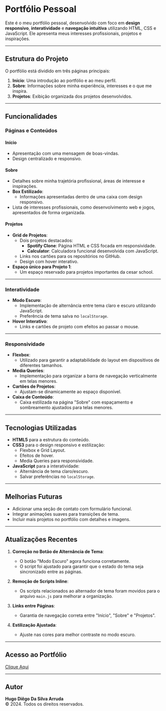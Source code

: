# Portfólio Pessoal

Este é o meu portfólio pessoal, desenvolvido com foco em **design responsivo**, **interatividade** e **navegação intuitiva** utilizando HTML, CSS e JavaScript. Ele apresenta meus interesses profissionais, projetos e inspirações.

---

## Estrutura do Projeto

O portfólio está dividido em três páginas principais:

1. **Início**: Uma introdução ao portfólio e ao meu perfil.
2. **Sobre**: Informações sobre minha experiência, interesses e o que me inspira.
3. **Projetos**: Exibição organizada dos projetos desenvolvidos.

---

## Funcionalidades

### **Páginas e Conteúdos**

#### **Início**
- Apresentação com uma mensagem de boas-vindas.
- Design centralizado e responsivo.

#### **Sobre**
- Detalhes sobre minha trajetória profissional, áreas de interesse e inspirações.
- **Box Estilizado**:
  - Informações apresentadas dentro de uma caixa com design responsivo.
- Lista de interesses profissionais, como desenvolvimento web e jogos, apresentados de forma organizada.

#### **Projetos**
- **Grid de Projetos**:
  - Dois projetos destacados:
    - **Spotify Clone**: Página HTML e CSS focada em responsividade.
    - **Calculator**: Calculadora funcional desenvolvida com JavaScript.
  - Links nos cartões para os repositórios no GitHub.
  - Design com hover interativo.
- **Espaço único para Projeto 1**:
  - Um espaço reservado para projetos importantes da cesar school.

---

### **Interatividade**

- **Modo Escuro**:
  - Implementação de alternância entre tema claro e escuro utilizando JavaScript.
  - Preferência de tema salva no `localStorage`.
- **Hover Interativo**:
  - Links e cartões de projeto com efeitos ao passar o mouse.

---

### **Responsividade**

- **Flexbox**:
  - Utilizado para garantir a adaptabilidade do layout em dispositivos de diferentes tamanhos.
- **Media Queries**:
  - Implementação para organizar a barra de navegação verticalmente em telas menores.
- **Cartões de Projetos**:
  - Ajustam-se dinamicamente ao espaço disponível.
- **Caixa de Conteúdo**:
  - Caixa estilizada na página "Sobre" com espaçamento e sombreamento ajustados para telas menores.

---

## Tecnologias Utilizadas

- **HTML5** para a estrutura do conteúdo.
- **CSS3** para o design responsivo e estilização:
  - Flexbox e Grid Layout.
  - Efeitos de hover.
  - Media Queries para responsividade.
- **JavaScript** para a interatividade:
  - Alternância de tema claro/escuro.
  - Salvar preferências no `localStorage`.

---

## Melhorias Futuras

- Adicionar uma seção de contato com formulário funcional.
- Integrar animações suaves para transições de tema.
- Incluir mais projetos no portfólio com detalhes e imagens.

---

## Atualizações Recentes

1. **Correção no Botão de Alternância de Tema**:
   - O botão "Modo Escuro" agora funciona corretamente.
   - O script foi ajustado para garantir que o estado do tema seja sincronizado entre as páginas.

2. **Remoção de Scripts Inline**:
   - Os scripts relacionados ao alternador de tema foram movidos para o arquivo `main.js` para melhorar a organização.

3. **Links entre Páginas**:
   - Garantia de navegação correta entre "Início", "Sobre" e "Projetos".

4. **Estilização Ajustada**:
   - Ajuste nas cores para melhor contraste no modo escuro.

---

## Acesso ao Portfólio
[Clique Aqui](https://portfolio-hugo-diego-da-silva-arruda.vercel.app/)

---

## Autor

**Hugo Diêgo Da Silva Arruda**  
&copy; 2024. Todos os direitos reservados.
